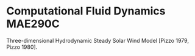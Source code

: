 # Computational Fluid Dynamics MAE290C
Three-dimensional Hydrodynamic Steady Solar Wind Model [Pizzo 1979, Pizzo 1980].

